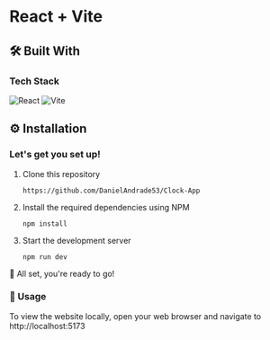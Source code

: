 # React + Vite

## 🛠 Built With

### Tech Stack

![React](https://img.shields.io/badge/-React-61DAFB?logo=react&logoColor=white&style=for-the-badge)
![Vite](https://img.shields.io/badge/-Vite-646CFF?logo=vite&logoColor=white&style=for-the-badge)

## ⚙️ Installation

### Let's get you set up!

1. Clone this repository
   ```
   https://github.com/DanielAndrade53/Clock-App
   ```
2. Install the required dependencies using NPM
   ```
   npm install
   ```
3. Start the development server
   ```
   npm run dev
   ```
</div>

🎉 All set, you're ready to go!
</div>

### 🤳 Usage

To view the website locally, open your web browser and navigate to http://localhost:5173
